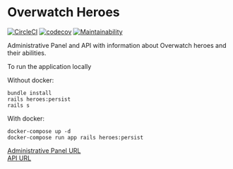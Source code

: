 # Overwatch Heroes

[![CircleCI](https://circleci.com/gh/martinstiago/overwatch-heroes.svg?style=svg)](https://circleci.com/gh/martinstiago/overwatch-heroes)
[![codecov](https://codecov.io/gh/martinstiago/overwatch-heroes/branch/master/graph/badge.svg)](https://codecov.io/gh/martinstiago/overwatch-heroes)
[![Maintainability](https://api.codeclimate.com/v1/badges/fdf5a610be62ee72d41d/maintainability)](https://codeclimate.com/github/martinstiago/overwatch-heroes/maintainability)

Administrative Panel and API with information about Overwatch heroes and their abilities.

To run the application locally

Without docker:
```
bundle install
rails heroes:persist
rails s
```

With docker:
```
docker-compose up -d
docker-compose run app rails heroes:persist
```

[Administrative Panel URL](https://martinstiago-overwatch-heroes.herokuapp.com/)   
[API URL](https://martinstiago-overwatch-heroes.herokuapp.com/api)
